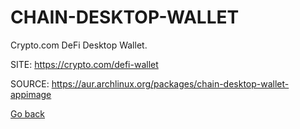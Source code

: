 # CHAIN-DESKTOP-WALLET

 Crypto.com DeFi Desktop Wallet.

 SITE: https://crypto.com/defi-wallet

 SOURCE: https://aur.archlinux.org/packages/chain-desktop-wallet-appimage

 [Go back](https://portable-linux-apps.github.io/apps.html)
